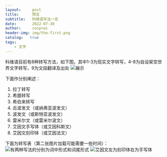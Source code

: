 ```yaml
---
layout:     post
title:      预览
subtitle:   科维语写法一览
date:       2022-07-30
author:     cosprwi
header-img: img/the-first.png
catalog:   true
tags:
    - 文字
---
```

科维语目前有8种转写方法，如下图，其中1-3为现实文字转写，4-8为自设架空世界文字转写，9为文段翻译及出处
![展示](https://s1.328888.xyz/2022/07/30/FjWZI.md.jpg)

下面作分别阐述：
 1. 拉丁转写
 2. 希腊转写
 3. 希伯来转写
 4. 古波发文（或纳弗亚波发文）
 5. 波发文（或斯特亚波发文）
 6. 雷米尔文（或雷米尔波文）
 7. 艾因文手写体（或艾因科斯文）
 8. 艾因文刻印体（或艾因法文）

下面为转写表（第二张图片加载可能需要一些时间）：
![有两种写法的分别为词中形式和词尾形式](https://s1.328888.xyz/2022/07/30/Fjvhj.md.jpg)
![艾因文左为刻印体右为手写体](https://s1.328888.xyz/2022/07/30/FuEsr.jpg)
